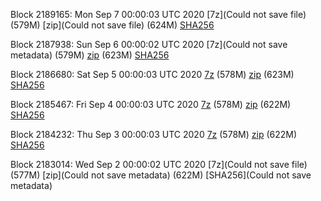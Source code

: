 Block 2189165: Mon Sep  7 00:00:03 UTC 2020 [7z](Could not save file) (579M) [zip](Could not save file) (624M) [SHA256](https://transfer.sh/16igDU/sha256.txt)

Block 2187938: Sun Sep  6 00:00:02 UTC 2020 [7z](Could not save metadata) (579M) [zip]() (623M) [SHA256]()

Block 2186680: Sat Sep  5 00:00:03 UTC 2020 [7z]() (578M) [zip]() (623M) [SHA256]()

Block 2185467: Fri Sep  4 00:00:03 UTC 2020 [7z]() (578M) [zip]() (622M) [SHA256]()

Block 2184232: Thu Sep  3 00:00:03 UTC 2020 [7z]() (578M) [zip]() (622M) [SHA256]()

Block 2183014: Wed Sep  2 00:00:02 UTC 2020 [7z](Could not save file) (577M) [zip](Could not save metadata) (622M) [SHA256](Could not save metadata)
